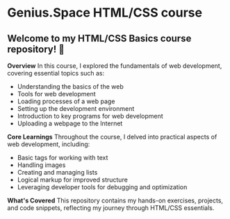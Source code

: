 # Genius.Space HTML/CSS course

## Welcome to my HTML/CSS Basics course repository! 🚀

**Overview**
In this course, I explored the fundamentals of web development, covering essential topics such as:

* Understanding the basics of the web
* Tools for web development
* Loading processes of a web page
* Setting up the development environment
* Introduction to key programs for web development
* Uploading a webpage to the Internet

**Core Learnings**
Throughout the course, I delved into practical aspects of web development, including:

* Basic tags for working with text
* Handling images
* Creating and managing lists
* Logical markup for improved structure
* Leveraging developer tools for debugging and optimization

**What's Covered**
This repository contains my hands-on exercises, projects, and code snippets, reflecting my journey through HTML/CSS essentials. 


